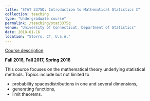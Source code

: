 ```yaml
---
title: "STAT 3375Q: Introduction to Mathematical Statistics I"
collection: teaching
type: "Undergraduate course"
permalink: /teaching/stat3375q
venue: "University of Connecticut, Department of Statistics"
date: 2018-01-16
location: "Storrs, CT, U.S.A."
---
```


[Course description](https://catalog.uconn.edu/directory-of-courses/course/stat/#3000-level)

**Fall 2016, Fall 2017, Spring 2018**

This cource focuses on the mathematical theory underlying statistical methods. Topics include but not limited to
* probability spacesdistributions in one and several dimensions,
* generating functions,
* limit theorems.
